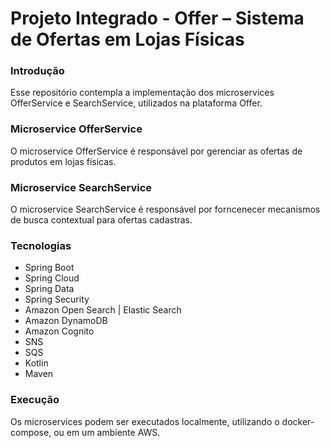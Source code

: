 # Projeto Integrado - Offer – Sistema de Ofertas em Lojas Físicas 

### Introdução

Esse repositório contempla a implementação dos microservices OfferService e SearchService, 
utilizados na plataforma Offer.

### Microservice OfferService

O microservice OfferService é responsável por gerenciar as ofertas de produtos em lojas físicas.

### Microservice SearchService

O microservice SearchService é responsável por forncenecer mecanismos de busca contextual para ofertas cadastras.

### Tecnologias

* Spring Boot
* Spring Cloud
* Spring Data
* Spring Security
* Amazon Open Search | Elastic Search
* Amazon DynamoDB
* Amazon Cognito
* SNS
* SQS
* Kotlin
* Maven 

### Execução

Os microservices podem ser executados localmente, utilizando o docker-compose, ou em um ambiente AWS.
